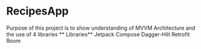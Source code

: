# RecipesApp
Purpose of this project is to show understanding of MVVM Architecture and the use of 4 libraries 
**
Libraries** 
  Jetpack Compose
  Dagger-Hilt 
  Retrofit
  Room

